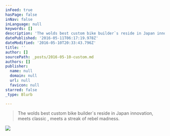 ```yaml
---
inFeed: true
hasPage: false
inNav: false
inLanguage: null
keywords: []
description: 'The wolds best custom bike builder`s reside in Japan innovation, meets classic , meets a streak of rebel madness.'
datePublished: '2016-05-11T06:17:19.978Z'
dateModified: '2016-05-10T20:33:43.796Z'
title: ''
author: []
sourcePath: _posts/2016-05-10-custom.md
authors: []
publisher:
  name: null
  domain: null
  url: null
  favicon: null
starred: false
_type: Blurb

---
```

> The wolds best custom bike builder\`s reside in Japan innovation, meets classic , meets a streak of rebel madness.

![](https://the-grid-user-content.s3-us-west-2.amazonaws.com/0a87ecf6-e1f0-44df-bf78-836719867ae1.jpg)